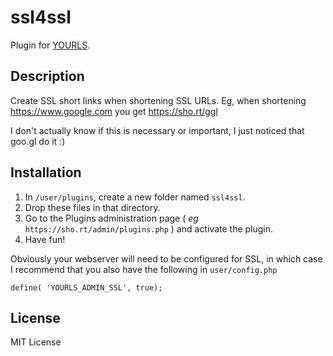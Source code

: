 ssl4ssl
=======

Plugin for [YOURLS](http://yourls.org). 

Description
-----------
Create SSL short links when shortening SSL URLs. Eg, when shortening https://www.google.com
you get https://sho.rt/ggl

I don't actually know if this is necessary or important, I just noticed that goo.gl do it :)

Installation
------------
1. In `/user/plugins`, create a new folder named `ssl4ssl`.
2. Drop these files in that directory.
3. Go to the Plugins administration page ( *eg* `https://sho.rt/admin/plugins.php` ) and activate the plugin.
4. Have fun!


Obviously your webserver will need to be configured for SSL, in which case
I recommend that you also have the following in `user/config.php`

`define( 'YOURLS_ADMIN_SSL', true);`

License
-------
MIT License
